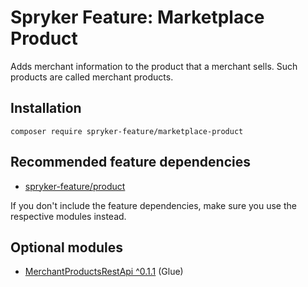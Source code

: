 # Spryker Feature: Marketplace Product

Adds merchant information to the product that a merchant sells. Such products are called merchant products.

## Installation

```
composer require spryker-feature/marketplace-product
```

## Recommended feature dependencies
- [spryker-feature/product](https://github.com/spryker-feature/product)

If you don't include the feature dependencies, make sure you use the respective modules instead.

## Optional modules
- [MerchantProductsRestApi ^0.1.1](https://github.com/spryker/merchant-products-rest-api) (Glue)

